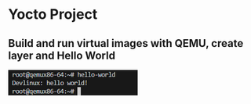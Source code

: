 # Yocto Project

## Build and run virtual images with QEMU, create layer and Hello World

![Run Hello World App On QEMU image](image.png)

## 